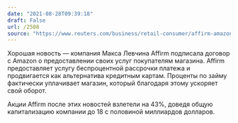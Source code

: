```yaml
---
date: "2021-08-28T09:39:18"
draft: False
url: /2508
source: "https://www.reuters.com/business/retail-consumer/affirm-amazon-partner-enable-pay-over-time-feature-2021-08-27/"
---
```


Хорошая новость — компания Макса Левчина Affirm подписала договор с Amazon о предоставлении своих услуг покупателям магазина. Affirm предоставляет услугу беспроцентной рассрочки платежа и продвигается как альтернатива кредитным картам. Проценты по займу фактически уплачивает магазин, который благодаря этому ускоряет свой оборот. 

Акции Affirm после этих новостей взлетели на 43%, доведя общую капитализацию компании до 18 с половиной миллиардов долларов.
